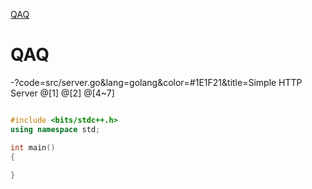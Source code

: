 [QAQ](#QAQ)

# QAQ


-?code=src/server.go&lang=golang&color=#1E1F21&title=Simple HTTP Server
@[1]
@[2]
@[4~7]

```cpp

#include <bits/stdc++.h>
using namespace std;

int main()
{
    
}

```

